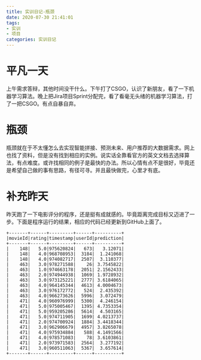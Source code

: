 ```yaml
---
title: 实训日记-瓶颈
date: 2020-07-30 21:41:01
tags:
- 实训
- 项目
categories: 实训日记
---
```


# 平凡一天

上午需求答辩，其他时间没干什么。下午打了CSGO，认识了新朋友，看了一下机器学习算法。晚上把Jira项目Sprint分配完，看了看毫无头绪的机器学习算法，打了一把CSGO。有点自暴自弃。

# 瓶颈

瓶颈就在于不太懂怎么去实现智能拼接、预测未来、用户推荐的大数据需求。网上也找了资料，但是没有找到相应的实例。说实话全靠看官方的英文文档去选择算法，有点难度。或许找相同的例子是最快的办法。所以心情有点不是很好，毕竟还是希望自己做的事有思路，有径可寻。并且最快做完，心里才有底。

# 补充昨天

昨天跑了一下电影评分的程序，还是挺有成就感的。毕竟距离完成目标又迈进了一步。下面是程序运行的结果，相应的代码已经更新到GitHub上面了。

~~~
+-------+------+---------+------+----------+
|movieId|rating|timestamp|userId|prediction|
+-------+------+---------+------+----------+
|    148|   5.0|975620824|   673|   3.12071|
|    148|   4.0|968708953|  3184|  1.241068|
|    148|   4.0|974082717|  2507|  3.110377|
|    463|   3.0|978271588|    26| 3.7545822|
|    463|   1.0|974663178|  2051| 2.1562433|
|    463|   2.0|974944938|  1069| 1.9728932|
|    463|   3.0|973125221|  2777| 3.6184065|
|    463|   4.0|964145344|  4613| 4.0004673|
|    463|   3.0|976172772|   524|  2.435392|
|    463|   4.0|966273626|  5996|  3.072479|
|    471|   4.0|960976999|  5300|  4.246154|
|    471|   5.0|975005467|  1395| 4.7353354|
|    471|   5.0|959205286|  5614|  4.503165|
|    471|   5.0|974711905|  1699| 4.0213737|
|    471|   2.0|974700924|  1884| 3.4418344|
|    471|   3.0|962906679|  4957| 3.8265078|
|    471|   4.0|975934884|   588| 4.1491566|
|    471|   4.0|978571083|    78| 3.6103861|
|    471|   2.0|973971583|  2564|  3.277192|
|    471|   3.0|960511063|  5367|  3.657614|
+-------+------+---------+------+----------+

~~~



